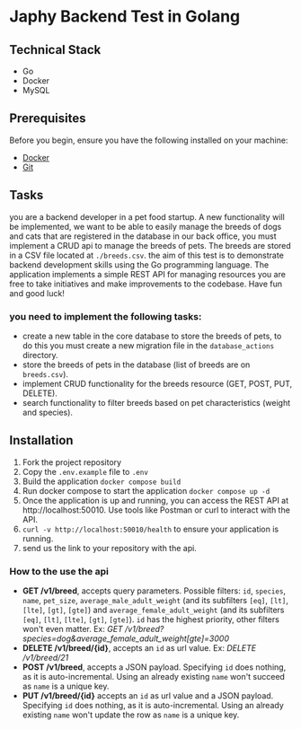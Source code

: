 # Japhy Backend Test in Golang

## Technical Stack
- Go
- Docker
- MySQL

## Prerequisites

Before you begin, ensure you have the following installed on your machine:

- [Docker](https://www.docker.com/products/docker-desktop/)
- [Git](https://git-scm.com/downloads)

## Tasks
you are a backend developer in a pet food startup. A new functionality will be implemented, we want to be able to easily manage the breeds of dogs and cats that are registered in the database in our back office,
you must implement a CRUD api to manage the breeds of pets. The breeds are stored in a CSV file located at `./breeds.csv`. 
the aim of this test is to demonstrate backend development skills using the Go programming language. The application implements a simple REST API for managing resources
you are free to take initiatives and make improvements to the codebase.
Have fun and good luck!

### you need to implement the following tasks:
- create a new table in the core database to store the breeds of pets, to do this you must create a new migration file in the `database_actions` directory.
- store the breeds of pets in the database (list of breeds are on `breeds.csv`).
- implement CRUD functionality for the breeds resource (GET, POST, PUT, DELETE).
- search functionality to filter breeds based on pet characteristics (weight and species).


## Installation

1. Fork the project repository
2. Copy the `.env.example` file to `.env`
3. Build the application `docker compose build`
4. Run docker compose to start the application `docker compose up -d`
5. Once the application is up and running, you can access the REST API at http://localhost:50010. Use tools like Postman or curl to interact with the API.
6. `curl -v http://localhost:50010/health` to ensure your application is running.
7. send us the link to your repository with the api.


### How to the use the api

- __GET /v1/breed__, accepts query parameters. Possible filters: `id`, `species`, `name`, `pet_size`, `average_male_adult_weight` (and its subfilters `[eq]`, `[lt]`, `[lte]`, `[gt]`, `[gte]`) and  `average_female_adult_weight` (and its subfilters `[eq]`, `[lt]`, `[lte]`, `[gt]`, `[gte]`). `id` has the highest priority, other filters won't even matter. Ex: _GET /v1/breed?species=dog&average_female_adult_weight[gte]=3000_
- __DELETE /v1/breed/{id}__, accepts an `id` as url value. Ex: _DELETE /v1/breed/21_
- __POST /v1/breed__, accepts a JSON payload. Specifying `id` does nothing, as it is auto-incremental. Using an already existing `name` won't succeed as `name` is a unique key.
- __PUT /v1/breed/{id}__ accepts an `id` as url value and a JSON payload. Specifying `id` does nothing, as it is auto-incremental. Using an already existing `name` won't update the row as `name` is a unique key.